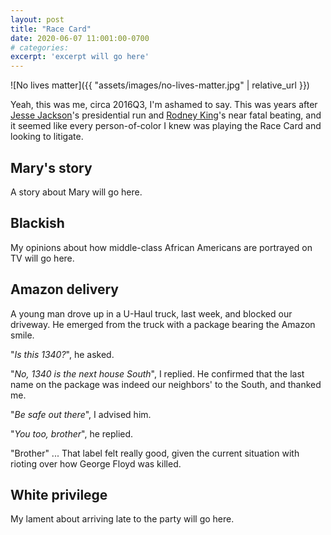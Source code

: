 ```yaml
---
layout: post
title: "Race Card"
date: 2020-06-07 11:001:00-0700
# categories:
excerpt: 'excerpt will go here'
---
```


![No lives matter]({{ "assets/images/no-lives-matter.jpg" | relative_url }})

Yeah, this was me, circa 2016Q3, I'm ashamed to say.
This was years after 
[Jesse Jackson](https://en.wikipedia.org/wiki/Jesse_Jackson)'s presidential run and
[Rodney King](https://en.wikipedia.org/wiki/Rodney_King)'s near fatal beating,
and it seemed like every person-of-color I knew was playing the Race Card and looking to litigate.

## Mary's story

A story about Mary will go here.

## Blackish

My opinions about how middle-class African Americans are portrayed on TV will go here.

## Amazon delivery

A young man drove up in a U-Haul truck, last week, and blocked our driveway.
He emerged from the truck with a package bearing the Amazon smile.

"*Is this 1340?*", he asked.

"*No, 1340 is the next house South*", I replied.
He confirmed that the last name on the package was indeed our neighbors' to the South, and thanked me.

"*Be safe out there*", I advised him.

"*You too, brother*", he replied.

"Brother" ...  That label felt really good, given the current situation with rioting over how George Floyd was killed.

## White privilege

My lament about arriving late to the party will go here.

